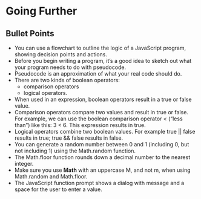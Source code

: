 # Going Further

## Bullet Points
- You can use a flowchart to outline the logic of a JavaScript program, showing decision points and actions.
- Before you begin writing a program, it’s a good idea to sketch out what your program needs to do with pseudocode.
- Pseudocode is an approximation of what your real code should do.
- There are two kinds of boolean operators: 
    - comparison operators
    - logical operators. 
- When used in an expression, boolean operators result in a true or false value.
- Comparison operators compare two values and result in true or false. For example, we can use the boolean comparison operator < (“less than”) like this: 3 < 6. This expression results in true.
- Logical operators combine two boolean values. For example true || false results in true; true && false results in false.
- You can generate a random number between 0 and 1 (including 0, but not including 1) using the Math.random function.
- The Math.floor function rounds down a decimal number to the nearest integer.
- Make sure you use **Math** with an uppercase M, and not m, when using Math.random and Math.floor.
- The JavaScript function prompt shows a dialog with message and a space for the user to enter a value.